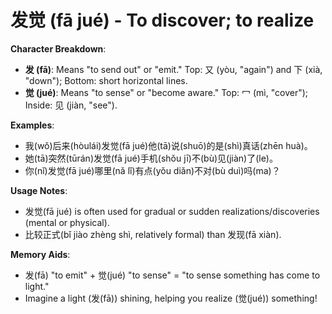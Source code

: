 # **发觉 (fā jué) - To discover; to realize**

**Character Breakdown**:  
- **发 (fā)**: Means "to send out" or "emit." Top: 又 (yòu, "again") and 下 (xià, "down"); Bottom: short horizontal lines.  
- **觉 (jué)**: Means "to sense" or "become aware." Top: 冖 (mì, "cover"); Inside: 见 (jiàn, "see").

**Examples**:  
- 我(wǒ)后来(hòulái)发觉(fā jué)他(tā)说(shuō)的是(shì)真话(zhēn huà)。  
- 她(tā)突然(tūrán)发觉(fā jué)手机(shǒu jī)不(bù)见(jiàn)了(le)。  
- 你(nǐ)发觉(fā jué)哪里(nǎ lǐ)有点(yǒu diǎn)不对(bù duì)吗(ma)？

**Usage Notes**:  
- 发觉(fā jué) is often used for gradual or sudden realizations/discoveries (mental or physical).  
- 比较正式(bǐ jiào zhèng shì, relatively formal) than 发现(fā xiàn).

**Memory Aids**:  
- 发(fā) "to emit" + 觉(jué) "to sense" = "to sense something has come to light."  
- Imagine a light (发(fā)) shining, helping you realize (觉(jué)) something!